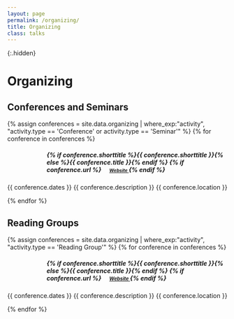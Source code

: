 ```yaml
---
layout: page
permalink: /organizing/
title: Organizing
class: talks
---
```


{:.hidden}
# Organizing

## Conferences and Seminars
{% assign conferences = site.data.organizing | where_exp:"activity", "activity.type == 'Conference' or activity.type == 'Seminar'" %}
{% for conference in conferences %}

<div class="no-skip">
<div style="margin-left: 90px"> 
<h5>{% if conference.shorttitle %}{{ conference.shorttitle }}{% else %}{{ conference.title }}{% endif %} {% if conference.url %}
    <a href="{{ conference.url }}" style="font-size: 0.75em; margin-left: 15px">
      <i class="fas fa-link" aria-hidden="true"></i> Website
    </a>
    {% endif %} </h5>
</div>

<div class ="date-container">
<span class="date"> {{ conference.dates }}</span>
<span class="fill" style = "flex:1" >{{ conference.description }}</span>
<span class="right">{{ conference.location }}</span>
</div>
</div>

{% endfor %}

## Reading Groups
{% assign conferences = site.data.organizing | where_exp:"activity", "activity.type == 'Reading Group'" %}
{% for conference in conferences %}

<div class="no-skip">
<div style="margin-left: 90px"> 
<h5>{% if conference.shorttitle %}{{ conference.shorttitle }}{% else %}{{ conference.title }}{% endif %} {% if conference.url %}
    <a href="{{ conference.url }}" style="font-size: 0.8em; margin-left: 15px">
      <i class="fas fa-link" aria-hidden="true"></i> Website
    </a>
    {% endif %} </h5>
</div>

<div class ="date-container">
<span class="date"> {{ conference.dates }}</span>
<span class="fill">{{ conference.description }}</span>
<span class="right">{{ conference.location }}</span>
</div>
</div>

{% endfor %}
